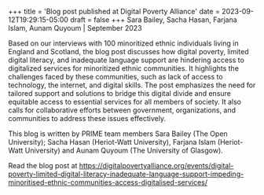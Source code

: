 +++
title = 'Blog post published at Digital Poverty Alliance'
date = 2023-09-12T19:29:15-05:00
draft = false
+++
Sara Bailey, Sacha Hasan, Farjana Islam, Aunam Quyoum | September 2023

Based on our interviews with 100 minoritized ethnic individuals living in England and Scotland, the blog post discusses how digital poverty, limited digital literacy, and inadequate language support are hindering access to digitalized services for minoritized ethnic communities. It highlights the challenges faced by these communities, such as lack of access to technology, the internet, and digital skills. The post emphasizes the need for tailored support and solutions to bridge this digital divide and ensure equitable access to essential services for all members of society. It also calls for collaborative efforts between government, organizations, and communities to address these issues effectively.

This blog is written by PRIME team members Sara Bailey (The Open University); Sacha Hasan (Heriot-Watt University), Farjana Islam (Heriot-Watt University) and Aunam Quyoum (The University of Glasgow).

Read the blog post at https://digitalpovertyalliance.org/events/digital-poverty-limited-digital-literacy-inadequate-language-support-impeding-minoritised-ethnic-communities-access-digitalised-services/

 
